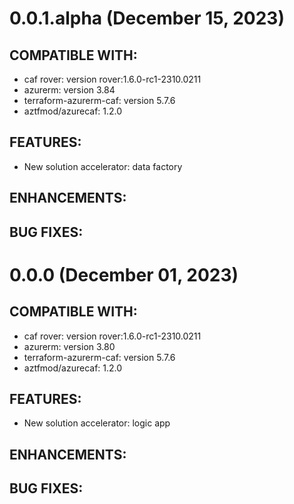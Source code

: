 # 0.0.1.alpha (December 15, 2023)
## COMPATIBLE WITH:
* caf rover: version rover:1.6.0-rc1-2310.0211
* azurerm: version 3.84
* terraform-azurerm-caf: version 5.7.6
* aztfmod/azurecaf: 1.2.0

## FEATURES:
* New solution accelerator: data factory

## ENHANCEMENTS:

## BUG FIXES:

# 0.0.0 (December 01, 2023)
## COMPATIBLE WITH:
* caf rover: version rover:1.6.0-rc1-2310.0211
* azurerm: version 3.80
* terraform-azurerm-caf: version 5.7.6
* aztfmod/azurecaf: 1.2.0

## FEATURES:
* New solution accelerator: logic app

## ENHANCEMENTS:

## BUG FIXES:
